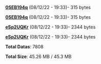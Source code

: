 [**0SEB194q**](/data/0SEB194q.txt) (08/12/22 - 19:33)- 315 bytes

[**0SEB194q**](/data/0SEB194q.txt) (08/12/22 - 19:33)- 315 bytes

[**eSp2UQKr**](/data/eSp2UQKr.txt) (08/12/22 - 19:33)- 2344 bytes

[**eSp2UQKr**](/data/eSp2UQKr.txt) (08/12/22 - 19:33)- 2344 bytes

**Total Datas**: 7808

**Total Size**: 45.26 MB / 45.3 MB